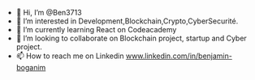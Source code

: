 - 👋 Hi, I’m @Ben3713
- 👀 I’m interested in Development,Blockchain,Crypto,CyberSecurité.
- 🌱 I’m currently learning React on Codeacademy
- 💞️ I’m looking to collaborate on Blockchain project, startup and Cyber project.
- 📫 How to reach me on Linkedin www.linkedin.com/in/benjamin-boganim

